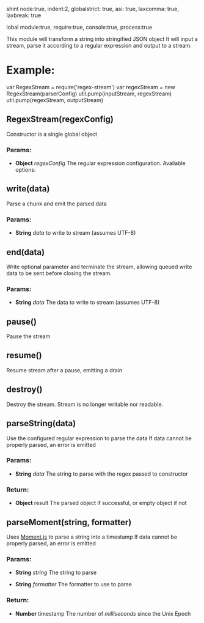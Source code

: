 

<!-- Start regex-stream.js -->

shint node:true, indent:2, globalstrict: true, asi: true, laxcomma: true, laxbreak: true

lobal module:true, require:true, console:true, process:true

This module will transform a string into stringified JSON object
It will input a stream, parse it according to a regular expression and output to a stream.

# Example:
   var RegexStream = require('regex-stream')
   var regexStream = new RegexStream(parserConfig)
   util.pump(inputStream, regexStream)
   util.pump(regexStream, outputStream)

## RegexStream(regexConfig)

Constructor is a single global object

### Params: 

* **Object** *regexConfig* The regular expression configuration. Available options: 

## write(data)

Parse a chunk and emit the parsed data

### Params: 

* **String** *data* to write to stream (assumes UTF-8)

## end(data)

Write optional parameter and terminate the stream, allowing queued write data to be sent before closing the stream.

### Params: 

* **String** *data* The data to write to stream (assumes UTF-8)

## pause()

Pause the stream

## resume()

Resume stream after a pause, emitting a drain

## destroy()

Destroy the stream. Stream is no longer writable nor readable.

## parseString(data)

Use the configured regular expression to parse the data
If data cannot be properly parsed, an error is emitted

### Params: 

* **String** *data* The string to parse with the regex passed to constructor

### Return:

* **Object** result The parsed object if successful, or empty object if not

## parseMoment(string, formatter)

Uses [Moment.js](http://momentjs.com/) to parse a string into a timestamp
If data cannot be properly parsed, an error is emitted

### Params: 

* **String** *string* The string to parse

* **String** *formatter* The formatter to use to parse

### Return:

* **Number** timestamp The number of *milliseconds* since the Unix Epoch

<!-- End regex-stream.js -->

